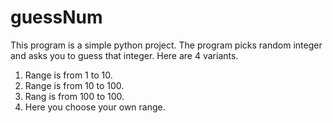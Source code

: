 # guessNum
This program is a simple python project.
The program picks random integer and asks you to guess that integer. Here are 4 variants.
1. Range is from 1 to 10.
2. Range is from 10 to 100.
3. Rang is from 100 to 100.
4. Here you choose your own range.
